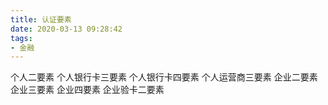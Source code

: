 ```yaml
---
title: 认证要素
date: 2020-03-13 09:28:42
tags:
- 金融
---
```


个人二要素
个人银行卡三要素
个人银行卡四要素
个人运营商三要素
企业二要素
企业三要素
企业四要素
企业验卡二要素

